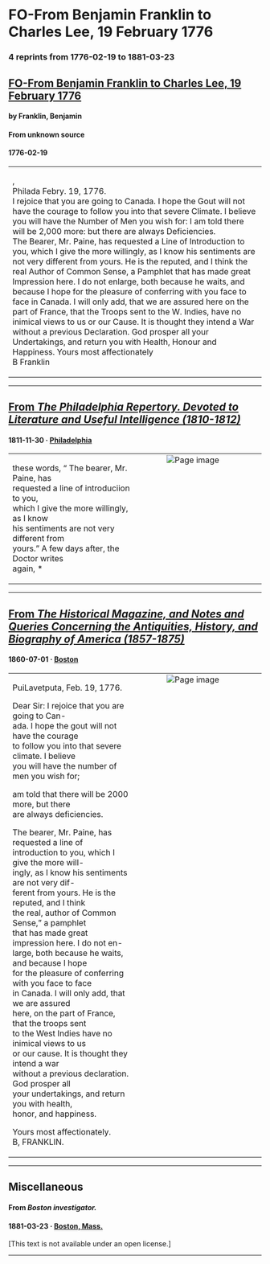 
# FO-From Benjamin Franklin to Charles Lee, 19 February 1776

### 4 reprints from 1776-02-19 to 1881-03-23

## [FO-From Benjamin Franklin to Charles Lee, 19 February 1776](https://founders.archives.gov/documents/Franklin/01-22-02-0214)

#### by Franklin, Benjamin

#### From unknown source

#### 1776-02-19

<table style="width: 100%;"><tr><td style="width: 50%">

,  
Philada Febry. 19, 1776.  
I rejoice that you are going to Canada. I hope the Gout will not have the courage to follow you into that severe Climate. I believe you will have the Number of Men you wish for: I am told there will be 2,000 more: but there are always Deficiencies.  
The Bearer, Mr. Paine, has requested a Line of Introduction to you, which I give the more willingly, as I know his sentiments are not very different from yours. He is the reputed, and I think the real Author of Common Sense, a Pamphlet that has made great Impression here. I do not enlarge, both because he waits, and because I hope for the pleasure of conferring with you face to face in Canada. I will only add, that we are assured here on the part of France, that the Troops sent to the W. Indies, have no inimical views to us or our Cause. It is thought they intend a War without a previous Declaration. God prosper all your Undertakings, and return you with Health, Honour and Happiness. Yours most affectionately  
B Franklin
</td></tr></table>

---

## [From _The Philadelphia Repertory. Devoted to Literature and Useful Intelligence (1810-1812)_](https://archive.org/details/sim_philadelphia-repertory_1811-11-30_2_28/page/n0/mode/1up?view=theater)

#### 1811-11-30 &middot; [Philadelphia](http://dbpedia.org/resource/Philadelphia)

<table style="width: 100%;"><tr><td style="width: 50%">

  
these words, “ The bearer, Mr. Paine, has  
requested a line of introduciion to you,  
which I give the more willingly, as I know  
his sentiments are not very different from  
yours.” A few days after, the Doctor writes  
again, *
</td><td style="width: 50%; max-height: 75%; margin: auto; display: block;">
<img alt="Page image" src="https://iiif.archive.org/iiif/sim_philadelphia-repertory_1811-11-30_2_28&#0036;0/pct:64.668508,50.573005,27.707182,7.724958/600,/0/default.jpg"/>
</td>
</tr></table>

---

## [From _The Historical Magazine, and Notes and Queries Concerning the Antiquities, History, and Biography of America (1857-1875)_](https://archive.org/details/sim_historical-magazine-biography-of-america_1860-07_4_7/page/n18/mode/1up?view=theater)

#### 1860-07-01 &middot; [Boston](http://dbpedia.org/resource/Boston)

<table style="width: 100%;"><tr><td style="width: 50%">

  
  
PuiLavetputa, Feb. 19, 1776.  
  
Dear Sir: I rejoice that you are going to Can-  
ada. I hope the gout will not have the courage  
to follow you into that severe climate. I believe  
you will have the number of men you wish for;  
  
am told that there will be 2000 more, but there  
are always deficiencies.  
  
The bearer, Mr. Paine, has requested a line of  
introduction to you, which I give the more will-  
ingly, as I know his sentiments are not very dif-  
ferent from yours. He is the reputed, and I think  
the real, author of Common Sense,” a pamphlet  
that has made great impression here. I do not en-  
large, both because he waits, and because I hope  
for the pleasure of conferring with you face to face  
in Canada. I will only add, that we are assured  
here, on the part of France, that the troops sent  
to the West Indies have no inimical views to us  
or our cause. It is thought they intend a war  
without a previous declaration. God prosper all  
your undertakings, and return you with health,  
honor, and happiness.  
  
Yours most affectionately.  
B, FRANKLIN.
</td><td style="width: 50%; max-height: 75%; margin: auto; display: block;">
<img alt="Page image" src="https://iiif.archive.org/iiif/sim_historical-magazine-biography-of-america_1860-07_4_7&#0036;18/pct:11.949686,12.218750,34.001572,30.093750/,600/0/default.jpg"/>
</td>
</tr></table>

---

## Miscellaneous

#### From _Boston investigator._

#### 1881-03-23 &middot; [Boston, Mass.](http://dbpedia.org/resource/Boston)

[This text is not available under an open license.]

---

